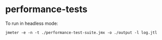 # performance-tests

To run in headless mode:

```
jmeter -e -n -t ./performance-test-suite.jmx -o ./output -l log.jtl
```
